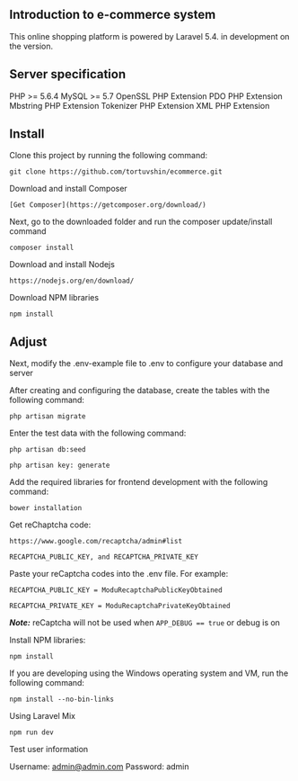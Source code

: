 ## Introduction to e-commerce system

This online shopping platform is powered by Laravel 5.4. in development on the version.

## Server specification

PHP >= 5.6.4
MySQL >= 5.7
OpenSSL PHP Extension
PDO PHP Extension
Mbstring PHP Extension
Tokenizer PHP Extension
XML PHP Extension


<a name="installation"></a>
## Install

Clone this project by running the following command:

```
git clone https://github.com/tortuvshin/ecommerce.git
```

Download and install Composer

```
[Get Composer](https://getcomposer.org/download/)
```

Next, go to the downloaded folder and run the composer update/install command

```
composer install
```

Download and install Nodejs

```
https://nodejs.org/en/download/
```

Download NPM libraries
```
npm install
```

## Adjust

Next, modify the .env-example file to .env to configure your database and server

After creating and configuring the database, create the tables with the following command:

```
php artisan migrate
```

Enter the test data with the following command:

```
php artisan db:seed
```

```
php artisan key: generate
```

Add the required libraries for frontend development with the following command:

```
bower installation
```

Get reChaptcha code:

```
https://www.google.com/recaptcha/admin#list
```

```
RECAPTCHA_PUBLIC_KEY, and RECAPTCHA_PRIVATE_KEY
```

Paste your reCaptcha codes into the .env file. For example:

```
RECAPTCHA_PUBLIC_KEY = ModuRecaptchaPublicKeyObtained

RECAPTCHA_PRIVATE_KEY = ModuRecaptchaPrivateKeyObtained
```

***Note:*** reCaptcha will not be used when ```APP_DEBUG == true``` or debug is on



Install NPM libraries:

```
npm install
```

If you are developing using the Windows operating system and VM, run the following command:
```
npm install --no-bin-links
```

Using Laravel Mix

```
npm run dev
```

Test user information

Username: admin@admin.com
Password: admin


[NODEJS]: https://nodejs.org/en/download/
[COMPOSER]: https://getcomposer.org/download/
[RECAPTCHA]: https://www.google.com/recaptcha/admin#list
